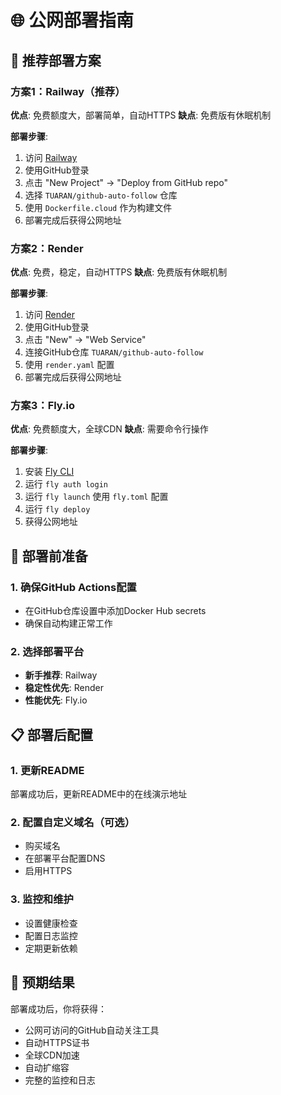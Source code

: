 # 🌐 公网部署指南

## 🚀 推荐部署方案

### 方案1：Railway（推荐）
**优点**: 免费额度大，部署简单，自动HTTPS
**缺点**: 免费版有休眠机制

**部署步骤**:
1. 访问 [Railway](https://railway.app/)
2. 使用GitHub登录
3. 点击 "New Project" → "Deploy from GitHub repo"
4. 选择 `TUARAN/github-auto-follow` 仓库
5. 使用 `Dockerfile.cloud` 作为构建文件
6. 部署完成后获得公网地址

### 方案2：Render
**优点**: 免费，稳定，自动HTTPS
**缺点**: 免费版有休眠机制

**部署步骤**:
1. 访问 [Render](https://render.com/)
2. 使用GitHub登录
3. 点击 "New" → "Web Service"
4. 连接GitHub仓库 `TUARAN/github-auto-follow`
5. 使用 `render.yaml` 配置
6. 部署完成后获得公网地址

### 方案3：Fly.io
**优点**: 免费额度大，全球CDN
**缺点**: 需要命令行操作

**部署步骤**:
1. 安装 [Fly CLI](https://fly.io/docs/hands-on/install-flyctl/)
2. 运行 `fly auth login`
3. 运行 `fly launch` 使用 `fly.toml` 配置
4. 运行 `fly deploy`
5. 获得公网地址

## 🔧 部署前准备

### 1. 确保GitHub Actions配置
- 在GitHub仓库设置中添加Docker Hub secrets
- 确保自动构建正常工作

### 2. 选择部署平台
- **新手推荐**: Railway
- **稳定性优先**: Render  
- **性能优先**: Fly.io

## 📋 部署后配置

### 1. 更新README
部署成功后，更新README中的在线演示地址

### 2. 配置自定义域名（可选）
- 购买域名
- 在部署平台配置DNS
- 启用HTTPS

### 3. 监控和维护
- 设置健康检查
- 配置日志监控
- 定期更新依赖

## 🎯 预期结果

部署成功后，你将获得：
- 公网可访问的GitHub自动关注工具
- 自动HTTPS证书
- 全球CDN加速
- 自动扩缩容
- 完整的监控和日志
